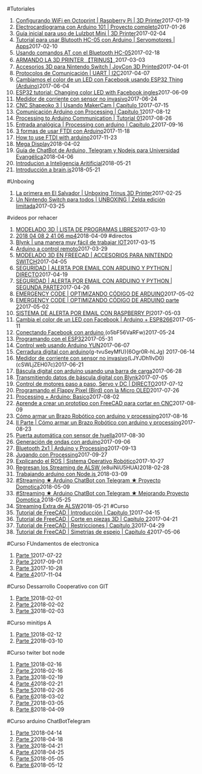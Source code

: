 #Tutoriales
1. [ Configurando WiFi en Octoprint | Raspberry Pi | 3D Printer](v3Xa5Bictu4)2017-01-19
2. [Electrocardiograma con Arduino 101 | Proyecto completo](Pb1VbgsZWQU)2017-01-26
3. [ Guía inicial para uso de Lulzbot Mini | 3D Printer](pWAQtRJpot0)2017-02-04
4. [Tutorial para usar Blutooth HC-05 con Arduino | Servomotores | Apps](i7UQ4wDf2p8)2017-02-10
5. [Usando comandos AT con el Bluetooth HC-05](zZtIcgNtli8)2017-02-18
6. [ARMANDO LA 3D PRINTER 【TRINUS】](o5LblKFTSUA)2017-03-03
7. [Accesorios 3D para Nintendo Switch | JoyCon 3D Printed](_4I9tn_Ys-I)2017-04-01
8. [Protocolos de Comunicación | UART | I2C](M26AVVu96sA)2017-04-07
9. [Cambiamos el color de un LED con Facebook usando ESP32 Thing (Arduino)](PcV2nW3DanA)2017-06-04
10. [ESP32 tutorial: Changing color LED with Facebook ingles](B3YKWHK4Uwk)2017-06-09
11. [Medidor de corriente con sensor no invasivo](nxoL_KzyyyE)2017-06-24
12. [ CNC Shapeoko 3 | Usando MakerCam | Capítulo 1](oGUB8ZFc_XA)2017-07-15
13. [ Comunicación Arduino con Processing | Capítulo 1](w7N8A-7TrnY)2017-08-12
14. [ Processing to Arduino Communication | Tutorial 01](atl2Szl8Xj0)2017-08-26
15. [ Entrada analógica | Processing con arduino | Capítulo 2](XosM_kdaha0)2017-09-16
16. [3 formas de usar FTDI con Arduino](4-YA9dxVYBE)2017-11-18
17. [How to use FTDI with arduino](LXBf6Qsuyww)2017-11-23
18. [Mega Display](K1reMi_a8cQ)2018-04-02
19. [ Guía de ChatBot de Arduino, Telegram y Nodejs para Universidad Evangélica](-3Tiys3-kjE)2018-04-06
20. [Introducion a Inteligencia Aritificial](TGdkWULaTa8)2018-05-21
21. [ Introducción a brain.js](i_tvlxwPKQU)2018-05-21

#Unboxing
1. [La primera en El Salvador | Unboxing Trinus 3D Printer](KHuqWk1-0tE)2017-02-25
2. [Un Nintendo Switch para todos | UNBOXING | Zelda edición limitada](pqVxF7Ji5TM)2017-03-25


#videos por rehacer
1. [MODELADO 3D | LISTA DE PROGRAMAS LIBRES](p0-8KJXlqTk)2017-03-10
2. [ 2018 04 08 2 41 06 mp4](_NaJMy-SBVY)2018-04-09
#directos
1. [Blynk | una manera muy fácil de trabajar IOT](8BbYKbiOt-w)2017-03-15
2. [Arduino a control remoto](xMntFqEY-7M)2017-03-29
3. [MODELADO 3D EN FREECAD | ACCESORIOS PARA NINTENDO SWITCH](MDUoSDUt3Q8)2017-04-05
4. [SEGURIDAD | ALERTA POR EMAIL CON ARDUINO Y PYTHON | DIRECTO](GsjlnuPXSfw)2017-04-19
5. [SEGURIDAD | ALERTA POR EMAIL CON ARDUINO Y PYTHON | SEGUNDA PARTE](0kgmZFuzlWc)2017-04-26
6. [EMERGENCY CODE | OPTIMIZANDO CÓDIGO DE ARDUINO](F-1thv52sGk)2017-05-02
7. [ EMERGENCY CODE | OPTIMIZANDO CÓDIGO DE ARDUINO parte 2](04t57e8HNyc)2017-05-02
8. [ SISTEMA DE ALERTA POR EMAIL CON RASPBERRY PI](3E5PNx1Op20)2017-05-03
9. [Cambia el color de un LED con Facebook | Arduino + ESP8266](Vi8HDhHs-xE)2017-05-11
10. [Conectando Facebook con arduino ](PZ2Gwq6htZE)(o5bF56VaRFw)2017-05-24
11. [Programando con el ESP32](CKVtI4sBZTE)2017-05-31
12. [Control web usando Arduino YUN](cwVZlVFXr28)2017-06-07
13. [Cerradura digital con arduino](QtO-wWBzMZ0)(g-tvuSeyMfU)(6Ogr0R-hLJg) 2017-06-14
14. [Medidor de corriente con sensor no invasivo](BC9fKJU8Xwg)(LJYJDh1lvD0)(cSWLjZEH07c)2017-06-21
15. [ Báscula digital con arduino usando una barra de carga](vgZPT_chY_A)2017-06-28
16. [Transmitiendo datos de báscula digital con Blynk](kpB_db0461U)2017-07-05
17. [Control de motores paso a paso, Servo y DC | DIRECTO](gGkcPzK018c)2017-07-12
18. [Programando el Flappy Pixel (Bird) con la Micro OLED](DEnaILmg86o)2017-07-26
19. [Processing + Arduino: Basico](OnPeLBCJiU)2017-08-02
20. [Aprende a crear un prototipo con FreeCAD para cortar en CNC](r_dlUdMPxaE)2017-08-09
21. [Cómo armar un Brazo Robótico con arduino y processing](5nXEzrLtMhc)2017-08-16
22. [II Parte | Cómo armar un Brazo Robótico con arduino y processing](aiX3z2Kg584)2017-08-23
23. [Puerta automática con sensor de huella](eWi-SE4zyGI)2017-08-30
24. [Generación de ondas con arduino](_KVM8FyMh_I)2017-09-06
25. [Bluetooth 2x1 | Arduino y Processing](D2lhsHC1KM0)2017-09-13
26. [Jugando con Processing](6xE9FR1YB7Q)2017-09-27
27. [ Explicando el ROS | Sistema Operativo Robótico](siHm6hv1cBE)2017-10-27
28. [ Regresan los Streaming de ALSW ](bxvu-IsAqR4)(e8uiNiU5HUA)2018-02-28
29. [ Trabajando arduino con Node.js ](UqxioBsAdU8)2018-03-09
30. [#Streaming ★ Arduino ChatBot con Telegram ★ Proyecto Domotica](EByrHaxVxbc)2018-05-09
31. [#Streaming ★ Arduino ChatBot con Telegram ★ Mejorando Proyecto Domotica ](cJf-VuQIq6I)2018-05-25
32. [ Streaming Extra de ALSW](tTS226pZhWU)2018-05-21
#Curso
1. [Tutorial de FreeCAD | Introducción | Capítulo 1](Fpf5daze8Rw)2017-04-15
2. [Tutorial de FreeCAD | Corte en piezas 3D | Capítulo 2](Y-EhlFAAD9I)2017-04-21
3. [Tutorial de FreeCAD | Restricciones | Capítulo 3](lvWQKM79uRo)2017-04-29
4. [Tutorial de FreeCAD | Simetrías de espejo | Capítulo 4](zAw9NvBr0FA)2017-05-06

#Curso FUndamentos de electronica
1. [Parte 1](jYwd1MdMWXo)2017-07-22
2. [Parte 2](-e_cRGUexCU)2017-09-01
3. [Parte 3](P5sm7m9NNNY)2017-10-28
4. [Parte 4](g4UOE2OoN3g)2017-11-04

#Curso Dessarrollo Cooperativo con GIT
1. [Parte 1](VeyJU0z3jRs)2018-02-01
2. [Parte 2](Edb7PV8w7N0)2018-02-02
3. [Parte 3](YdDGndGwOss)2018-02-03

#Curso minitips A
1. [Parte 1](B9S-k6CuIU0)2018-02-12
2. [Parte 2](qfl2IzDsG7U)2018-03-10


#Curso twiter bot node
1. [Parte 1](VKDbWE5_gDU)2018-02-16
2. [Parte 2](79ooC_Tlng)2018-02-16
3. [Parte 3](6or2OAGs_ec)2018-02-19
4. [Parte 4](U1FxGFk393c)2018-02-21
5. [Parte 5](PnD51NT-whU)2018-02-26
6. [Parte 6](dh2QpoUFuXE)2018-03-02
7. [Parte 7](PIgw37yA1-Y)2018-03-05
8. [Parte 8](U-wZDSy4EIg)2018-04-09

#Curso arduino ChatBotTelegram
1. [Parte 1](zWjdpEtj9Gs)2018-04-14
2. [Parte 2](GpE0K8E8nuI)2018-04-18
3. [Parte 3](Q1sIedev1tg)2018-04-21
4. [Parte 4](PimR5uL9k7A)2018-04-25
5. [Parte 5](YLiCF4dTl-w)2018-05-05
6. [Parte 6](mnK-FJ36-SE)2018-05-12
